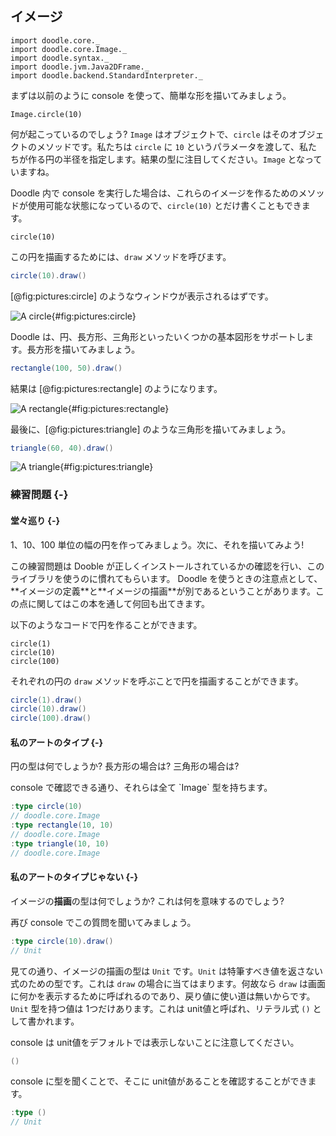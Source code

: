 ## イメージ

```tut:invisible
import doodle.core._
import doodle.core.Image._
import doodle.syntax._
import doodle.jvm.Java2DFrame._
import doodle.backend.StandardInterpreter._
```

まずは以前のように console を使って、簡単な形を描いてみましょう。

```tut:book
Image.circle(10)
```

何が起こっているのでしょう? `Image` はオブジェクトで、`circle` はそのオブジェクトのメソッドです。私たちは `circle` に `10` というパラメータを渡して、私たちが作る円の半径を指定します。結果の型に注目してください。`Image` となっていますね。

Doodle 内で console を実行した場合は、これらのイメージを作るためのメソッドが使用可能な状態になっているので、`circle(10)` とだけ書くこともできます。

```tut:book
circle(10)
```

この円を描画するためには、`draw` メソッドを呼びます。

```scala
circle(10).draw()
```

[@fig:pictures:circle] のようなウィンドウが表示されるはずです。

![A circle](src/pages/pictures/circle.pdf+svg){#fig:pictures:circle}

Doodle は、円、長方形、三角形といったいくつかの基本図形をサポートします。長方形を描いてみましょう。

```scala
rectangle(100, 50).draw()
```

結果は [@fig:pictures:rectangle] のようになります。

![A rectangle](src/pages/pictures/rectangle.pdf+svg){#fig:pictures:rectangle}

最後に、[@fig:pictures:triangle] のような三角形を描いてみましょう。

```scala
triangle(60, 40).draw()
```

![A triangle](src/pages/pictures/triangle.pdf+svg){#fig:pictures:triangle}

### 練習問題 {-}

#### 堂々巡り {-}

1、10、100 単位の幅の円を作ってみましょう。次に、それを描いてみよう!

<div class="solution">
この練習問題は Dooble が正しくインストールされているかの確認を行い、このライブラリを使うのに慣れてもらいます。
Doodle を使うときの注意点として、**イメージの定義**と**イメージの描画**が別であるということがあります。この点に関してはこの本を通して何回も出てきます。

以下のようなコードで円を作ることができます。

```tut:silent:book
circle(1)
circle(10)
circle(100)
```

それぞれの円の `draw` メソッドを呼ぶことで円を描画することができます。

```scala
circle(1).draw()
circle(10).draw()
circle(100).draw()
```
</div>


#### 私のアートのタイプ {-}

円の型は何でしょうか? 長方形の場合は? 三角形の場合は?

<div class="solution">
console で確認できる通り、それらは全て `Image` 型を持ちます。

```scala
:type circle(10)
// doodle.core.Image
:type rectangle(10, 10)
// doodle.core.Image
:type triangle(10, 10)
// doodle.core.Image
```
</div>

#### 私のアートのタイプじゃない {-}

イメージの**描画**の型は何でしょうか? これは何を意味するのでしょう?

<div class="solution">
再び console でこの質問を聞いてみましょう。

```scala
:type circle(10).draw()
// Unit
```

見ての通り、イメージの描画の型は `Unit` です。`Unit` は特筆すべき値を返さない式のための型です。これは `draw` の場合に当てはまります。何故なら `draw` は画面に何かを表示するために呼ばれるのであり、戻り値に使い道は無いからです。`Unit` 型を持つ値は 1つだけあります。これは unit値と呼ばれ、リテラル式 `()` として書かれます。

console は unit値をデフォルトでは表示しないことに注意してください。

```scala
()
```

console に型を聞くことで、そこに unit値があることを確認することができます。

```scala
:type ()
// Unit
```
</div>

